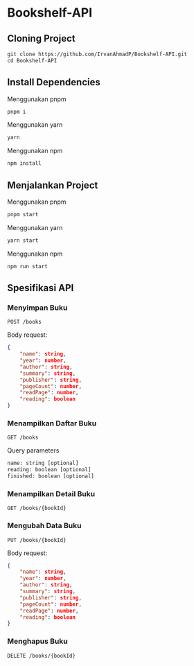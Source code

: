 # Bookshelf-API

## Cloning Project

```txt
git clone https://github.com/IrvanAhmadP/Bookshelf-API.git
cd Bookshelf-API
```

## Install Dependencies

Menggunakan pnpm

```txt
pnpm i
```

Menggunakan yarn

```txt
yarn
```

Menggunakan npm

```txt
npm install
```

## Menjalankan Project

Menggunakan pnpm

```txt
pnpm start
```

Menggunakan yarn

```txt
yarn start
```

Menggunakan npm

```txt
npm run start
```

## Spesifikasi API

### Menyimpan Buku

`POST /books`

Body request:

```json
{
    "name": string,
    "year": number,
    "author": string,
    "summary": string,
    "publisher": string,
    "pageCount": number,
    "readPage": number,
    "reading": boolean
}
```

### Menampilkan Daftar Buku

`GET /books`

Query parameters

```txt
name: string [optional]
reading: boolean [optional]
finished: boolean [optional]
```

### Menampilkan Detail Buku

`GET /books/{bookId}`

### Mengubah Data Buku

`PUT /books/{bookId}`

Body request:

```json
{
    "name": string,
    "year": number,
    "author": string,
    "summary": string,
    "publisher": string,
    "pageCount": number,
    "readPage": number,
    "reading": boolean
}
```

### Menghapus Buku

`DELETE /books/{bookId}`
